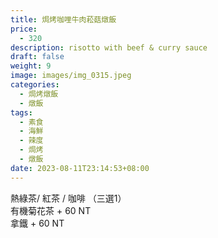 ```yaml
---
title: 焗烤咖哩牛肉菘菇燉飯
price:
  - 320
description: risotto with beef & curry sauce
draft: false
weight: 9
image: images/img_0315.jpeg
categories:
  - 焗烤燉飯
  - 燉飯
tags:
  - 素食
  - 海鮮
  - 辣度
  - 焗烤
  - 燉飯
date: 2023-08-11T23:14:53+08:00
---
```



  熱綠茶/ 紅茶 / 咖啡 （三選1）   
  有機菊花茶 + 60 NT  
  拿鐵 + 60 NT  
